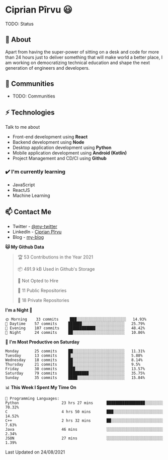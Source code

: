 # Ciprian Pîrvu 😃

TODO: Status

## 🧐 About

Apart from having the super-power of sitting on a desk and code for more than 24 hours just to deliver something that will make world a better place, I am working on democratizing technical education and shape the next generation of engineers and developers.

## 👯 Communities

-   TODO: Communities

## ⚡ Technologies

Talk to me about

-   Front-end development using **React**
-   Backend development using **Node**
-   Desktop application development using **Python**
-   Mobile application development using **Android (Kotlin)**
-   Project Management and CD/CI using **Github**

### ✔️ I'm currently learning

-   JavaScript
-   ReactJS
-   Machine Learning

## 📫 Contact Me

-   Twitter - [@my-twitter]()
-   LinkedIn - [Ciprian Pîrvu](https://www.linkedin.com/in/p%C3%AErvu-ciprian-cristian-4415991b1/)
-   Blog - [my-blog]()

<!--START_SECTION:waka-->
**🐱 My Github Data** 

> 🏆 53 Contributions in the Year 2021
 > 
> 📦 491.9 kB Used in Github's Storage 
 > 
> 🚫 Not Opted to Hire
 > 
> 📜 11 Public Repositories 
 > 
> 🔑 18 Private Repositories  
 > 
**I'm a Night 🦉** 

```text
🌞 Morning    33 commits     ███░░░░░░░░░░░░░░░░░░░░░░   14.93% 
🌆 Daytime    57 commits     ██████░░░░░░░░░░░░░░░░░░░   25.79% 
🌃 Evening    107 commits    ████████████░░░░░░░░░░░░░   48.42% 
🌙 Night      24 commits     ██░░░░░░░░░░░░░░░░░░░░░░░   10.86%

```
📅 **I'm Most Productive on Saturday** 

```text
Monday       25 commits     ██░░░░░░░░░░░░░░░░░░░░░░░   11.31% 
Tuesday      13 commits     █░░░░░░░░░░░░░░░░░░░░░░░░   5.88% 
Wednesday    18 commits     ██░░░░░░░░░░░░░░░░░░░░░░░   8.14% 
Thursday     21 commits     ██░░░░░░░░░░░░░░░░░░░░░░░   9.5% 
Friday       30 commits     ███░░░░░░░░░░░░░░░░░░░░░░   13.57% 
Saturday     79 commits     █████████░░░░░░░░░░░░░░░░   35.75% 
Sunday       35 commits     ████░░░░░░░░░░░░░░░░░░░░░   15.84%

```


📊 **This Week I Spent My Time On** 

```text
💬 Programming Languages: 
Python                   23 hrs 27 mins      █████████████████░░░░░░░░   70.32% 
C                        4 hrs 50 mins       ███░░░░░░░░░░░░░░░░░░░░░░   14.52% 
C++                      2 hrs 32 mins       ██░░░░░░░░░░░░░░░░░░░░░░░   7.63% 
Java                     46 mins             ░░░░░░░░░░░░░░░░░░░░░░░░░   2.34% 
JSON                     27 mins             ░░░░░░░░░░░░░░░░░░░░░░░░░   1.39%

```


 Last Updated on 24/08/2021
<!--END_SECTION:waka-->

